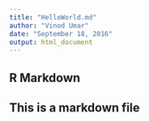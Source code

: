 ```yaml
---
title: "HelloWorld.md"
author: "Vinod Umar"
date: "September 18, 2016"
output: html_document
---
```


## R Markdown
## This is a markdown file

